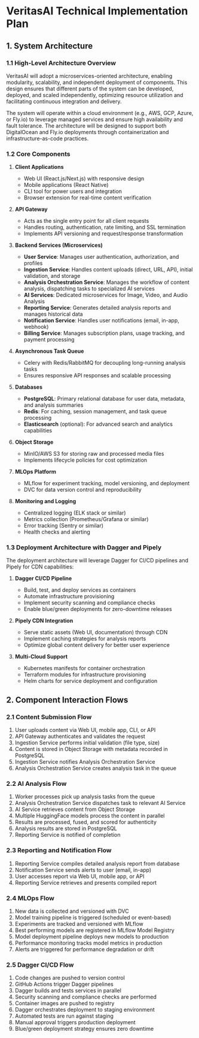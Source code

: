 # VeritasAI Technical Implementation Plan

## 1. System Architecture

### 1.1 High-Level Architecture Overview

VeritasAI will adopt a microservices-oriented architecture, enabling modularity, scalability, and independent deployment of components. This design ensures that different parts of the system can be developed, deployed, and scaled independently, optimizing resource utilization and facilitating continuous integration and delivery.

The system will operate within a cloud environment (e.g., AWS, GCP, Azure, or Fly.io) to leverage managed services and ensure high availability and fault tolerance. The architecture will be designed to support both DigitalOcean and Fly.io deployments through containerization and infrastructure-as-code practices.

### 1.2 Core Components

1. **Client Applications**
   - Web UI (React.js/Next.js) with responsive design
   - Mobile applications (React Native)
   - CLI tool for power users and integration
   - Browser extension for real-time content verification

2. **API Gateway**
   - Acts as the single entry point for all client requests
   - Handles routing, authentication, rate limiting, and SSL termination
   - Implements API versioning and request/response transformation

3. **Backend Services (Microservices)**
   - **User Service**: Manages user authentication, authorization, and profiles
   - **Ingestion Service**: Handles content uploads (direct, URL, API), initial validation, and storage
   - **Analysis Orchestration Service**: Manages the workflow of content analysis, dispatching tasks to specialized AI services
   - **AI Services**: Dedicated microservices for Image, Video, and Audio Analysis
   - **Reporting Service**: Generates detailed analysis reports and manages historical data
   - **Notification Service**: Handles user notifications (email, in-app, webhook)
   - **Billing Service**: Manages subscription plans, usage tracking, and payment processing

4. **Asynchronous Task Queue**
   - Celery with Redis/RabbitMQ for decoupling long-running analysis tasks
   - Ensures responsive API responses and scalable processing

5. **Databases**
   - **PostgreSQL**: Primary relational database for user data, metadata, and analysis summaries
   - **Redis**: For caching, session management, and task queue processing
   - **Elasticsearch** (optional): For advanced search and analytics capabilities

6. **Object Storage**
   - MinIO/AWS S3 for storing raw and processed media files
   - Implements lifecycle policies for cost optimization

7. **MLOps Platform**
   - MLflow for experiment tracking, model versioning, and deployment
   - DVC for data version control and reproducibility

8. **Monitoring and Logging**
   - Centralized logging (ELK stack or similar)
   - Metrics collection (Prometheus/Grafana or similar)
   - Error tracking (Sentry or similar)
   - Health checks and alerting

### 1.3 Deployment Architecture with Dagger and Pipely

The deployment architecture will leverage Dagger for CI/CD pipelines and Pipely for CDN capabilities:

1. **Dagger CI/CD Pipeline**
   - Build, test, and deploy services as containers
   - Automate infrastructure provisioning
   - Implement security scanning and compliance checks
   - Enable blue/green deployments for zero-downtime releases

2. **Pipely CDN Integration**
   - Serve static assets (Web UI, documentation) through CDN
   - Implement caching strategies for analysis reports
   - Optimize global content delivery for better user experience

3. **Multi-Cloud Support**
   - Kubernetes manifests for container orchestration
   - Terraform modules for infrastructure provisioning
   - Helm charts for service deployment and configuration

## 2. Component Interaction Flows

### 2.1 Content Submission Flow

1. User uploads content via Web UI, mobile app, CLI, or API
2. API Gateway authenticates and validates the request
3. Ingestion Service performs initial validation (file type, size)
4. Content is stored in Object Storage with metadata recorded in PostgreSQL
5. Ingestion Service notifies Analysis Orchestration Service
6. Analysis Orchestration Service creates analysis task in the queue

### 2.2 AI Analysis Flow

1. Worker processes pick up analysis tasks from the queue
2. Analysis Orchestration Service dispatches task to relevant AI Service
3. AI Service retrieves content from Object Storage
4. Multiple HuggingFace models process the content in parallel
5. Results are processed, fused, and scored for authenticity
6. Analysis results are stored in PostgreSQL
7. Reporting Service is notified of completion

### 2.3 Reporting and Notification Flow

1. Reporting Service compiles detailed analysis report from database
2. Notification Service sends alerts to user (email, in-app)
3. User accesses report via Web UI, mobile app, or API
4. Reporting Service retrieves and presents compiled report

### 2.4 MLOps Flow

1. New data is collected and versioned with DVC
2. Model training pipeline is triggered (scheduled or event-based)
3. Experiments are tracked and versioned with MLflow
4. Best performing models are registered in MLflow Model Registry
5. Model deployment pipeline deploys new models to production
6. Performance monitoring tracks model metrics in production
7. Alerts are triggered for performance degradation or drift

### 2.5 Dagger CI/CD Flow

1. Code changes are pushed to version control
2. GitHub Actions trigger Dagger pipelines
3. Dagger builds and tests services in parallel
4. Security scanning and compliance checks are performed
5. Container images are pushed to registry
6. Dagger orchestrates deployment to staging environment
7. Automated tests are run against staging
8. Manual approval triggers production deployment
9. Blue/green deployment strategy ensures zero downtime